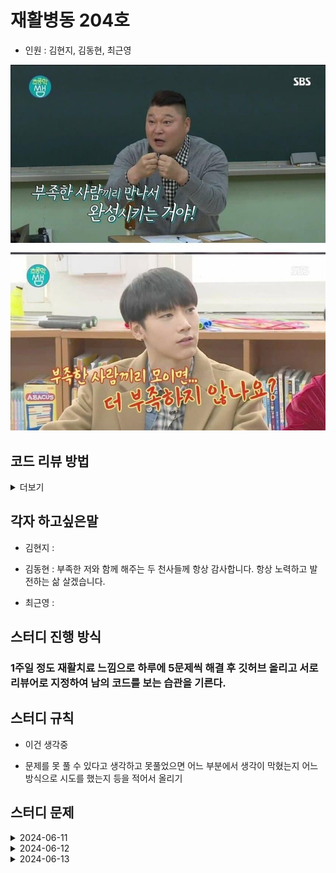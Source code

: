 # 재활병동 204호

- 인원 : 김현지, 김동현, 최근영

![alt text](image-1.png)

## 코드 리뷰 방법

<details>
  <summary>더보기</summary>

![alt text](image.png)

1. 들어간다

![alt text](image-2.png)

2. 커밋 버튼을 누른다

![alt text](image-3.png)

3. 리뷰할 커밋에 들어간다

![alt text](image-4.png)

4. 리뷰 혹은 궁금한 부분에 + 버튼을 눌러서 comment를 남긴다.

![alt text](image-5.png)

5. 메인으로 돌아오면 위와 같이 생성된 것을 볼 수 있다.

</details>

## 각자 하고싶은말

- 김현지 :

- 김동현 : 부족한 저와 함께 해주는 두 천사들께 항상 감사합니다. 항상 노력하고 발전하는 삶 살겠습니다.

- 최근영 :

## 스터디 진행 방식

### 1주일 정도 재활치료 느낌으로 하루에 5문제씩 해결 후 깃허브 올리고 서로 리뷰어로 지정하여 남의 코드를 보는 습관을 기른다.

## 스터디 규칙

- 이건 생각중

- 문제를 못 풀 수 있다고 생각하고 못풀었으면 어느 부분에서 생각이 막혔는지 어느 방식으로 시도를 했는지 등을 적어서 올리기

## 스터디 문제

<details markdown="1">
  <summary>2024-06-11</summary>

| 문제                                                | 김현지                                     | 김동현                                                  |
| --------------------------------------------------- | ------------------------------------------ | ------------------------------------------------------- |
| [알람 시계](https://www.acmicpc.net/problem/2884)   | [문제풀이](./MyeonJi/24.06/06.11/2884.py)  | [문제풀이](./CHiCO/24.06/06.11/BOJ_2884_AlarmClock.py)  |
| [별 찍기 - 2](https://www.acmicpc.net/problem/2439) | [문제풀이](./MyeonJi/24.06/06.11/2439.py)  | [문제풀이](./CHiCO/24.06/06.11/BOJ_2439_StarJJickgi.py) |
| [최댓값](https://www.acmicpc.net/problem/2562)      | [문제풀이](./MyeonJi/24.06/06.11/2562.py)  | [문제풀이](./CHiCO/24.06/06.11/BOJ_2562_MaxVal.py)      |
| [공 넣기](https://www.acmicpc.net/problem/10810)    | [문제풀이](./MyeonJi/24.06/06.11/10810.py) | [문제풀이](./CHiCO/24.06/06.11/BOJ_10810_BallPut.py)    |
| [단어의 개수](https://www.acmicpc.net/problem/1152) | [문제풀이](./MyeonJi/24.06/06.11/1152.py)  | [문제풀이](./CHiCO/24.06/06.11/BOJ_1152_HowMuchWord.py) |

</details>

<details markdown="2">
  <summary>2024-06-12</summary>

| 문제                                                      | 김현지                                     | 김동현                                                     |
| --------------------------------------------------------- | ------------------------------------------ | ---------------------------------------------------------- |
| [상수](https://www.acmicpc.net/problem/2908)              | [문제풀이](./MyeonJi/24.06/06.12/2908.py)  | [문제풀이](./CHiCO/24.06/06.12/BOJ_2908_sangsu.py)         |
| [그대로 출력하기2](https://www.acmicpc.net/problem/11718) | [문제풀이](./MyeonJi/24.06/06.12/11718.py) | [문제풀이](./CHiCO/24.06/06.12/BOJ_11718_gudaeroPrint.py)  |
| [바구니 뒤집기](https://www.acmicpc.net/problem/10811)    | [문제풀이](./MyeonJi/24.06/06.12/10811.py) | [문제풀이](./CHiCO/24.06/06.12/BOJ_10811_ReverseBasket.py) |
| [블랙잭](https://www.acmicpc.net/problem/2798)            | [문제풀이](./MyeonJi/24.06/06.12/2798.py)  | [문제풀이](./CHiCO/24.06/06.12/BOJ_2798_BlackJack.py)      |
| [커트 라인](https://www.acmicpc.net/problem/25305)        | [문제풀이](./MyeonJi/24.06/06.12/25305.py) | [문제풀이](./CHiCO/24.06/06.12/BOJ_25305_CutLine.py)       |

</details>
<details markdown="3">
  <summary>2024-06-13</summary>

| 문제                                                           | 김현지 | 김동현 |
| -------------------------------------------------------------- | ------ | ------ |
| [다이얼](https://www.acmicpc.net/problem/5622)                 | -      | -      |
| [수 정렬하기 3](https://www.acmicpc.net/problem/10989)         | -      | -      |
| [달팽이는 올라가고 싶다](https://www.acmicpc.net/problem/2869) | -      | -      |
| [세탁소 사장 동혁](https://www.acmicpc.net/problem/2720)       | -      | -      |
| [단어 공부](https://www.acmicpc.net/problem/1157)              | -      | -      |

</details>
